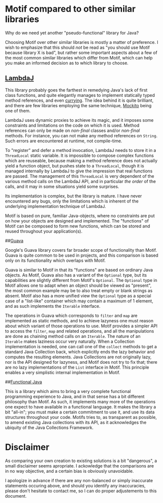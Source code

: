 # Motif compared to other similar libraries


Why do we need yet another "pseudo-functional" library for Java?

Choosing Motif over other similar libraries is mostly a matter of preference.
I wish to emphasize that this should _not_ be read as
"you should use Motif because library X is bad", but rather some important
aspects about a few of the most common similar libraries which differ from Motif,
which can help you make an informed decision as to which library to choose.



## [LambdaJ](http://code.google.com/p/lambdaj/)

This library probably goes the farthest in remedying Java's lack of first class functions,
and quite elegantly manages to implement statically typed method references, and
even [currying](http://en.wikipedia.org/wiki/Currying). The idea behind it is
quite brilliant, and there are few libraries employing the same technique,
[Mockito](http://code.google.com/p/mockito/) being one of them.

LambdaJ uses dynamic proxies to achieve its magic, and it imposes some constraints
and limitations on the code on which it is used. Method references can only be
made on _non-final_ classes and/or _non-final_ methods. For instance, you can not
make any method references on `String`. Such errors are encountered at runtime, not
compile-time.

To "register" and defer a method invocation, LambdaJ needs to store it in a `ThreadLocal`
static variable. It is impossible to compose complex functions which are reuseable,
because making a method reference does not actually yield a function object, but pushes state
to a `ThreadLocal`, though it is managed internally by LambdaJ to give the impression that
real functions are passed. The management of this `ThreadLocal` is very dependent of
the various method calls on the LambdaJ API, and in particular _the order_ of the calls,
and it may in some situations yield some surprises. 

Its implementation is complex, but the library is mature. I have never encountered
any bugs, only the limitations which is inherent of the underlying implementation technique
of LambdaJ.


Motif is based on pure, familiar Java-objects, where no constraints are put on how your
objects are designed and implemented. The "functions" of Motif can be composed
to form new functions, which can be stored and reused throughout your application(s).



##[Guava](http://code.google.com/p/guava-libraries/)

Google's Guava library covers far broader scope of functionality than Motif. Guava is quite common
to be used in projects, and this comparison is based only on its functionality which
overlaps with Motif. 

Guava is similar to Motif in that its "functions" are based on ordinary Java objects.
As Motif, Guava also has a variant of the `Optional` type,
but its capabilities are slightly different from Motif's `Optional`. The `Optional`
type in Motif allows one to adapt when an object should be viewed as "present", the
most common example may be to also treat empty or blank strings as absent. Motif also
has a more unified view the `Optional` type as a special case of a "list-like" container
which may contain a maximum of 1 element, and as such implements the `Iterable`
interface.

The operations in Guava which corresponds to `filter` and `map` are implemented
as static methods, and to achieve lazyness one must reason about which variant of
those operations to use. Motif provides a simpler API
to access the `filter`, `map` and related operations, and all the manipulations
are done as chaining method calls on an `Iterable`. The nature of an `Iterable` makes
laziness occur very naturally. When a Collection implementation is needed, one can
call one of the `collect` methods to get a standard Java Collection back, which
explicitly ends the lazy behavior and computes the resulting elements. Java Collections
are not originally lazy, nor is the API designed for lazyness, and Motif does not try
to fix that; there are no lazy implementations of the `List` interface in Motif.
This principle enables a very simplistic internal implementation in Motif.



##[Functional Java](http://functionaljava.org)

This is a library which aims to bring a very complete functional programming experience
to Java, and in that sense has a bit different philosophy than Motif. As such, it implements
many more of the operations one expect to have available in a functional language. It makes
the library a bit "all-in"; you must make a certain commitment to use it, and use its
data structures throughout your code. Motifs tries to, as transparent as possible, to
amend existing Java collections with its API, as it acknowledges the ubiquity of the Java
Collections Framework.





# Disclaimer

As comparing your own creation to existing solutions is a bit "dangerous", a small
disclaimer seems apropriate. I ackowledge that the comparisons are in no way objective,
and a certain bias is obviously unavoidable.

I apologize in advance if there are any non-balanced or simply inaccurate statements
occuring above, and should you identify any inaccuracies, please don't hesitate to
contact me, so I can do proper adjustements to this document.
